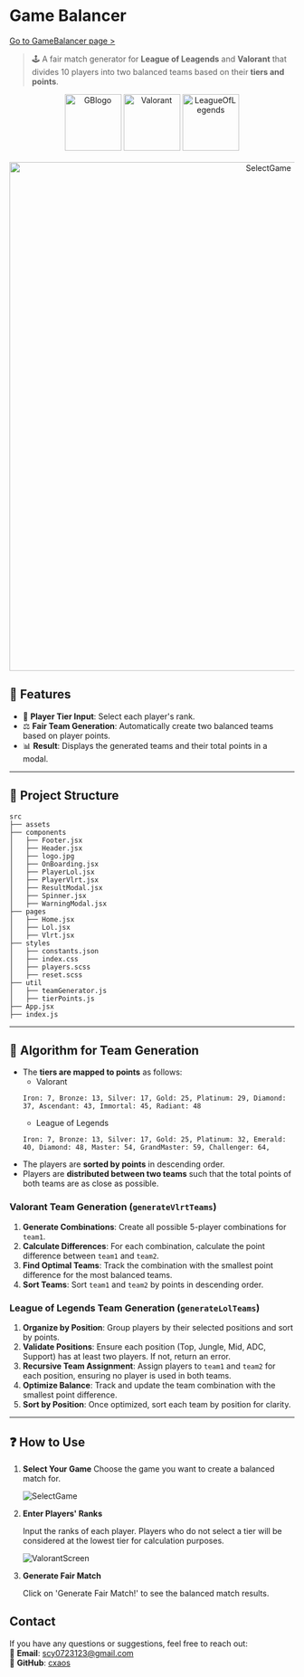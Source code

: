 # Game Balancer
[Go to GameBalancer page > ](https://gamebalancer.netlify.app/)
> 🕹️ A fair match generator for **League of Leagends** and **Valorant** that divides 10 players into two balanced teams based on their **tiers and points**.
<div align=center>
  <img src="https://github.com/user-attachments/assets/c1f7cf12-523c-4581-ab0a-2e3a95b74f82" alt="GBlogo" height="100" />
  <img src="https://github.com/user-attachments/assets/ecd4bacb-06c1-4bd9-bdad-34fa12f65ad6" alt="Valorant" height="100" />
  <img src="https://github.com/user-attachments/assets/8c814e0e-3f97-4ed3-96a3-4a3161549520" alt="LeagueOfLegends" height="100" />
</div>
<br>
<div align=center style="text-align: center; gap:20">
  <img src="https://github.com/user-attachments/assets/a1a17488-b867-498e-94ea-7d6d83930229" alt="SelectGame" width="900" />
</div>

## 🔧 Features
- 🏅 **Player Tier Input**: Select each player's rank.
- ⚖️ **Fair Team Generation**: Automatically create two balanced teams based on player points.
- 📊 **Result**: Displays the generated teams and their total points in a modal.


***

## 📑 Project Structure
```
src
├── assets
├── components
│   ├── Footer.jsx
│   ├── Header.jsx
│   ├── logo.jpg
│   ├── OnBoarding.jsx
│   ├── PlayerLol.jsx
│   ├── PlayerVlrt.jsx
│   ├── ResultModal.jsx
│   ├── Spinner.jsx
│   ├── WarningModal.jsx
├── pages
│   ├── Home.jsx
│   ├── Lol.jsx
│   ├── Vlrt.jsx
├── styles
│   ├── constants.json
│   ├── index.css
│   ├── players.scss
│   ├── reset.scss
├── util
│   ├── teamGenerator.js
│   ├── tierPoints.js
├── App.jsx
├── index.js
```
---

## 🧮 Algorithm for Team Generation
- The **tiers are mapped to points** as follows:
  - Valorant
  ```
  Iron: 7, Bronze: 13, Silver: 17, Gold: 25, Platinum: 29, Diamond: 37, Ascendant: 43, Immortal: 45, Radiant: 48
  ```
  - League of Legends
  ```
  Iron: 7, Bronze: 13, Silver: 17, Gold: 25, Platinum: 32, Emerald: 40, Diamond: 48, Master: 54, GrandMaster: 59, Challenger: 64,
  ```
- The players are **sorted by points** in descending order.
- Players are **distributed between two teams** such that the total points of both teams are as close as possible.

### Valorant Team Generation (`generateVlrtTeams`)
1. **Generate Combinations**: Create all possible 5-player combinations for `team1`.
2. **Calculate Differences**: For each combination, calculate the point difference between `team1` and `team2`.
3. **Find Optimal Teams**: Track the combination with the smallest point difference for the most balanced teams.
4. **Sort Teams**: Sort `team1` and `team2` by points in descending order.

### League of Legends Team Generation (`generateLolTeams`)
1. **Organize by Position**: Group players by their selected positions and sort by points.
2. **Validate Positions**: Ensure each position (Top, Jungle, Mid, ADC, Support) has at least two players. If not, return an error.
3. **Recursive Team Assignment**: Assign players to `team1` and `team2` for each position, ensuring no player is used in both teams.
4. **Optimize Balance**: Track and update the team combination with the smallest point difference.
5. **Sort by Position**: Once optimized, sort each team by position for clarity.

---

## ❓ How to Use

1. **Select Your Game**
   Choose the game you want to create a balanced match for.

   ![SelectGame](https://github.com/user-attachments/assets/7a6c18db-a2ec-4f2e-a8b5-0cb24e1f59f0)


3. **Enter Players' Ranks**

   Input the ranks of each player. Players who do not select a tier will be considered at the lowest tier for calculation purposes.
   
   ![ValorantScreen](https://github.com/user-attachments/assets/373d9e63-823e-4487-9625-0f70650acb61)

4. **Generate Fair Match**
   
   Click on 'Generate Fair Match!' to see the balanced match results.
   
## Contact

If you have any questions or suggestions, feel free to reach out:  
📧 **Email**: scy0723123@gmail.com  
📱 **GitHub**: [cxaos](https://github.com/cxaosdev)
